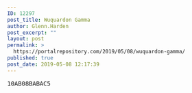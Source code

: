 ```yaml
---
ID: 12297
post_title: Wuquardon Gamma
author: Glenn.Harden
post_excerpt: ""
layout: post
permalink: >
  https://portalrepository.com/2019/05/08/wuquardon-gamma/
published: true
post_date: 2019-05-08 12:17:39
---
```

<pre>10AB08BABAC5</pre>